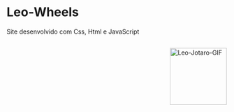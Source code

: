 # Leo-Wheels
Site desenvolvido com Css, Html e JavaScript

##



<img height="130em" align="right" alt="Leo-Jotaro-GIF" src="https://cdn.discordapp.com/attachments/900862006763081818/900937123530682398/leo.wheels_thumbnail.GIF">
